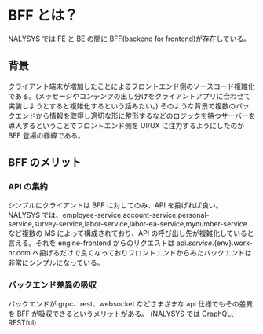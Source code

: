 # BFF とは？

NALYSYS では FE と BE の間に BFF(backend for frontend)が存在している。

## 背景<br>

クライアント端末が増加したことによるフロントエンド側のソースコード複雑化である。(メッセージやコンテンツの出し分けをクライアントアプリに合わせて実装しようとすると複雑化するという話みたい。)
そのような背景で複数のバックエンドから情報を取得し適切な形に整形するなどのロジックを持つサーバーを導入するということでフロントエンド側を UI/UX に注力するようにしたのが BFF 登場の経緯である。

## BFF のメリット

### API の集約

シンプルにクライアントは BFF に対してのみ、API を投げれば良い。
NALYSYS では、employee-service,account-service,personal-service,survey-service,labor-service,labor-ea-service,mynumber-service...など複数の MS によって構成されており、API の呼び出し先が複雑化していると言える。それを engine-frontend からのリクエストは api.${service}.${env}.worx-hr.com へ投げるだけで良くなっておりフロントエンドからみたバックエンドは非常にシンプルになっている。

### バックエンド差異の吸収

バックエンドが grpc、rest、websocket などさまざまな api 仕様でもその差異を BFF が吸収できるというメリットがある。
(NALYSYS では GraphQL、RESTful)

## 